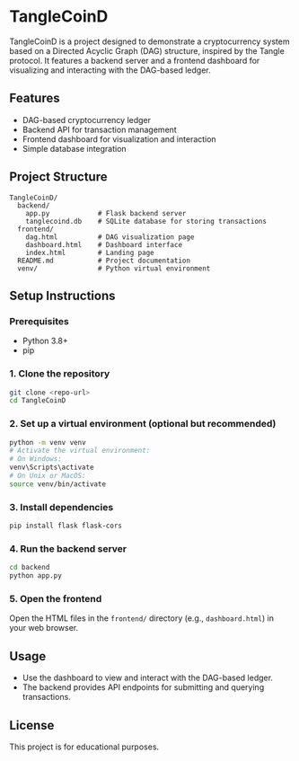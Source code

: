 # TangleCoinD

TangleCoinD is a project designed to demonstrate a cryptocurrency system based on a Directed Acyclic Graph (DAG) structure, inspired by the Tangle protocol. It features a backend server and a frontend dashboard for visualizing and interacting with the DAG-based ledger.

## Features
- DAG-based cryptocurrency ledger
- Backend API for transaction management
- Frontend dashboard for visualization and interaction
- Simple database integration

## Project Structure
```
TangleCoinD/
  backend/
    app.py            # Flask backend server
    tanglecoind.db    # SQLite database for storing transactions
  frontend/
    dag.html          # DAG visualization page
    dashboard.html    # Dashboard interface
    index.html        # Landing page
  README.md           # Project documentation
  venv/               # Python virtual environment
```

## Setup Instructions

### Prerequisites
- Python 3.8+
- pip

### 1. Clone the repository
```bash
git clone <repo-url>
cd TangleCoinD
```

### 2. Set up a virtual environment (optional but recommended)
```bash
python -m venv venv
# Activate the virtual environment:
# On Windows:
venv\Scripts\activate
# On Unix or MacOS:
source venv/bin/activate
```

### 3. Install dependencies
```bash
pip install flask flask-cors
```

### 4. Run the backend server
```bash
cd backend
python app.py
```

### 5. Open the frontend
Open the HTML files in the `frontend/` directory (e.g., `dashboard.html`) in your web browser.

## Usage
- Use the dashboard to view and interact with the DAG-based ledger.
- The backend provides API endpoints for submitting and querying transactions.

## License
This project is for educational purposes.